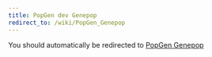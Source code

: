 ```yaml
---
title: PopGen dev Genepop
redirect_to: /wiki/PopGen_Genepop
---
```


You should automatically be redirected to [PopGen Genepop](/wiki/PopGen_Genepop)
